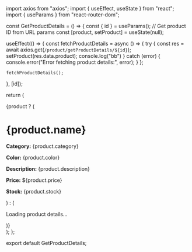 

import axios from "axios";
import { useEffect, useState } from "react";
import { useParams } from "react-router-dom";

const GetProductDetails = () => {
  const { id } = useParams(); // Get product ID from URL params
  const [product, setProduct] = useState(null);

  useEffect(() => {
    const fetchProductDetails = async () => {
      try {
        const res = await axios.get(`/product/getProductDetails/${id}`);
        setProduct(res.data.product);
        console.log("bb")
      } catch (error) {
        console.error("Error fetching product details:", error);
      }
    };

    fetchProductDetails();
  }, [id]);

  return (
    <div>
      {product ? (
        <div>
          <h1>{product.name}</h1>
          <p><strong>Category:</strong> {product.category}</p>
          <p><strong>Color:</strong> {product.color}</p>
          <p><strong>Description:</strong> {product.description}</p>
          <p><strong>Price:</strong> ${product.price}</p>
          <p><strong>Stock:</strong> {product.stock}</p>
        </div>
      ) : (
        <p>Loading product details...</p>
      )}
    </div>
  );
};

export default GetProductDetails;
